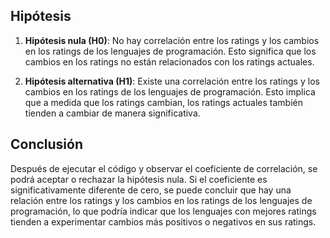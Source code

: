 
## Hipótesis

1. **Hipótesis nula (H0)**: No hay correlación entre los ratings y los cambios en los ratings de los lenguajes de programación. Esto significa que los cambios en los ratings no están relacionados con los ratings actuales.

2. **Hipótesis alternativa (H1)**: Existe una correlación entre los ratings y los cambios en los ratings de los lenguajes de programación. Esto implica que a medida que los ratings cambian, los ratings actuales también tienden a cambiar de manera significativa.

## Conclusión

Después de ejecutar el código y observar el coeficiente de correlación, se podrá aceptar o rechazar la hipótesis nula. Si el coeficiente es significativamente diferente de cero, se puede concluir que hay una relación entre los ratings y los cambios en los ratings de los lenguajes de programación, lo que podría indicar que los lenguajes con mejores ratings tienden a experimentar cambios más positivos o negativos en sus ratings.